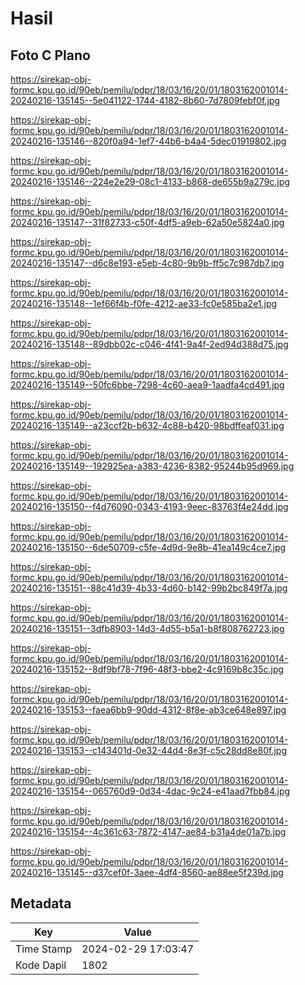 # Hasil

## Foto C Plano

https://sirekap-obj-formc.kpu.go.id/90eb/pemilu/pdpr/18/03/16/20/01/1803162001014-20240216-135145--5e041122-1744-4182-8b60-7d7809febf0f.jpg

https://sirekap-obj-formc.kpu.go.id/90eb/pemilu/pdpr/18/03/16/20/01/1803162001014-20240216-135146--820f0a94-1ef7-44b6-b4a4-5dec01919802.jpg

https://sirekap-obj-formc.kpu.go.id/90eb/pemilu/pdpr/18/03/16/20/01/1803162001014-20240216-135146--224e2e29-08c1-4133-b868-de655b9a279c.jpg

https://sirekap-obj-formc.kpu.go.id/90eb/pemilu/pdpr/18/03/16/20/01/1803162001014-20240216-135147--31f82733-c50f-4df5-a9eb-62a50e5824a0.jpg

https://sirekap-obj-formc.kpu.go.id/90eb/pemilu/pdpr/18/03/16/20/01/1803162001014-20240216-135147--d6c8e193-e5eb-4c80-9b9b-ff5c7c987db7.jpg

https://sirekap-obj-formc.kpu.go.id/90eb/pemilu/pdpr/18/03/16/20/01/1803162001014-20240216-135148--1ef66f4b-f0fe-4212-ae33-fc0e585ba2e1.jpg

https://sirekap-obj-formc.kpu.go.id/90eb/pemilu/pdpr/18/03/16/20/01/1803162001014-20240216-135148--89dbb02c-c046-4f41-9a4f-2ed94d388d75.jpg

https://sirekap-obj-formc.kpu.go.id/90eb/pemilu/pdpr/18/03/16/20/01/1803162001014-20240216-135149--50fc6bbe-7298-4c60-aea9-1aadfa4cd491.jpg

https://sirekap-obj-formc.kpu.go.id/90eb/pemilu/pdpr/18/03/16/20/01/1803162001014-20240216-135149--a23ccf2b-b632-4c88-b420-98bdffeaf031.jpg

https://sirekap-obj-formc.kpu.go.id/90eb/pemilu/pdpr/18/03/16/20/01/1803162001014-20240216-135149--192925ea-a383-4236-8382-95244b95d969.jpg

https://sirekap-obj-formc.kpu.go.id/90eb/pemilu/pdpr/18/03/16/20/01/1803162001014-20240216-135150--f4d76090-0343-4193-9eec-83763f4e24dd.jpg

https://sirekap-obj-formc.kpu.go.id/90eb/pemilu/pdpr/18/03/16/20/01/1803162001014-20240216-135150--6de50709-c5fe-4d9d-9e8b-41ea149c4ce7.jpg

https://sirekap-obj-formc.kpu.go.id/90eb/pemilu/pdpr/18/03/16/20/01/1803162001014-20240216-135151--88c41d39-4b33-4d60-b142-99b2bc849f7a.jpg

https://sirekap-obj-formc.kpu.go.id/90eb/pemilu/pdpr/18/03/16/20/01/1803162001014-20240216-135151--3dfb8903-14d3-4d55-b5a1-b8f808762723.jpg

https://sirekap-obj-formc.kpu.go.id/90eb/pemilu/pdpr/18/03/16/20/01/1803162001014-20240216-135152--8df9bf78-7f96-48f3-bbe2-4c9169b8c35c.jpg

https://sirekap-obj-formc.kpu.go.id/90eb/pemilu/pdpr/18/03/16/20/01/1803162001014-20240216-135153--faea6bb9-90dd-4312-8f8e-ab3ce648e897.jpg

https://sirekap-obj-formc.kpu.go.id/90eb/pemilu/pdpr/18/03/16/20/01/1803162001014-20240216-135153--c143401d-0e32-44d4-8e3f-c5c28dd8e80f.jpg

https://sirekap-obj-formc.kpu.go.id/90eb/pemilu/pdpr/18/03/16/20/01/1803162001014-20240216-135154--065760d9-0d34-4dac-9c24-e41aad7fbb84.jpg

https://sirekap-obj-formc.kpu.go.id/90eb/pemilu/pdpr/18/03/16/20/01/1803162001014-20240216-135154--4c361c63-7872-4147-ae84-b31a4de01a7b.jpg

https://sirekap-obj-formc.kpu.go.id/90eb/pemilu/pdpr/18/03/16/20/01/1803162001014-20240216-135145--d37cef0f-3aee-4df4-8560-ae88ee5f239d.jpg


## Metadata

| Key        | Value               |
| ---------- | ------------------- |
| Time Stamp | 2024-02-29 17:03:47 |
| Kode Dapil | 1802                |



